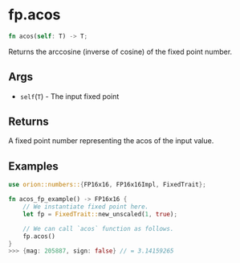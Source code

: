 # fp.acos

```rust
fn acos(self: T) -> T;
```

Returns the  arccosine (inverse of cosine) of the fixed point number.

## Args

* `self`(`T`) - The input fixed point

## Returns

A fixed point number representing the acos  of the input value.

## Examples

```rust
use orion::numbers::{FP16x16, FP16x16Impl, FixedTrait};

fn acos_fp_example() -> FP16x16 {
    // We instantiate fixed point here.
    let fp = FixedTrait::new_unscaled(1, true);

    // We can call `acos` function as follows.
    fp.acos()
}
>>> {mag: 205887, sign: false} // = 3.14159265
``` 
